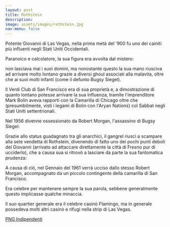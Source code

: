 ```yaml
---
layout: post
title: Rothstein
description:
image: assets/images/rothstein.jpg
nav-menu: false
---
```


Potente Giovanni di Las Vegas, nella prima metà del '900 fu uno dei cainiti più influenti negli Stati Uniti Occidentali.

Paranoico e calcolatore, la sua figura era avvolta dal mistero:

non lasciava mai i suoi domini, ma nonostante questo la sua mano riusciva ad arrivare molto lontano grazie a diversi ghoul associati alla malavita, oltre che ai suoi molti infanti (come il defunto Bugsy Siegel).

Il Verdi Club di San Francisco era di sua proprietà e, a dimostrazione di quanto lontano potesse arrivare la sua influenza, tramite l'imprenditore Mark Bolin aveva rapporti con la Camarilla di Chicago oltre che (presumbilmente, visti i legami di Bolin con l'Aryan Nations) col Sabbat negli Stati Uniti settentrionali.

Nel 1956 divenne ossessionato da Robert Morgan, l'assassino di Bugsy Siegel:

Grazie allo status guadagnato tra gli anarchici, il gangrel riuscì a scampare alla sete vendetta di Rothstein, divenendo di fatto uno dei pochi punti deboli del Giovanni (arrivato ad attaccare direttamente la città di Fresno pur di ucciderlo), che a causa sua si ritrovò a lasciare da parte la sua fantomatica prudenza:

A causa di ciò, nel Gennaio del 1961 verrà ucciso dallo stesso Robert Morgan, accompagnato da un piccolo contingente della camarilla di San Francisco. 

Era celebre per mantenere sempre la sua parola, sebbene generalmente questo implicasse qualche minaccia.

Il suo quartier generale era il celebre casinò Flamingo, ma in generale possedeva molti altri casinò e rifugi nella strip di Las Vegas.

<a href="http://xabacadabra.com/cursed-legacy/png-indipendenti.html" class="button back">PNG Indipendenti</a>